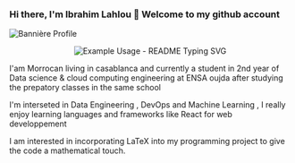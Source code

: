 ### Hi there, I'm Ibrahim Lahlou 👋 Welcome to my github account
![Bannière Profile](https://user-images.githubusercontent.com/105231126/228985375-fe3837ef-4c2b-4e46-be66-7d8873876b1f.png)

<p align="center">
  <img src="https://readme-typing-svg.demolab.com/?lines=Type+messages+everywhere!;Add+a+bio+to+your+profile!;Add+a+description+to+your+repo!;Make+your+readme+stand+out!&font=Fira%20Code&center=true&width=380&height=50&duration=4000&pause=1000" alt="Example Usage - README Typing SVG">
</p>

I'am Morrocan living in casablanca and currently a student in 2nd year of Data science & cloud computing engineering at ENSA oujda after studying the prepatory classes in the same school 

I'm interseted in Data Engineering , DevOps and Machine Learning , I really enjoy learning languages and frameworks like React for web developpement

I am interested in incorporating LaTeX into my programming project to give the code a mathematical touch.

